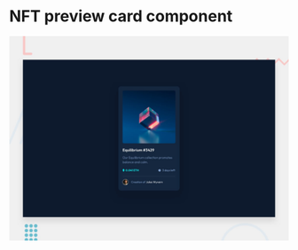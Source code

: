 #  NFT preview card component

![Design preview for the NFT preview card component coding challenge](./design/desktop-preview.jpg)
